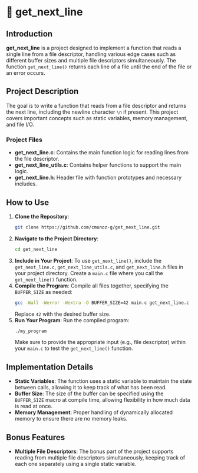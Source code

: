 # 📜 get_next_line

## Introduction
**get_next_line** is a project designed to implement a function that reads a single line from a file descriptor, handling various edge cases such as different buffer sizes and multiple file descriptors simultaneously. The function `get_next_line()` returns each line of a file until the end of the file or an error occurs.

## Project Description
The goal is to write a function that reads from a file descriptor and returns the next line, including the newline character `\n` if present. This project covers important concepts such as static variables, memory management, and file I/O.

### Project Files
- **get_next_line.c**: Contains the main function logic for reading lines from the file descriptor.
- **get_next_line_utils.c**: Contains helper functions to support the main logic.
- **get_next_line.h**: Header file with function prototypes and necessary includes.

## How to Use
1. **Clone the Repository**:
    ```bash
    git clone https://github.com/cmunoz-g/get_next_line.git
    ```
2. **Navigate to the Project Directory**:
    ```bash
    cd get_next_line
    ```
3. **Include in Your Project**:
    To use `get_next_line()`, include the `get_next_line.c`, `get_next_line_utils.c`, and `get_next_line.h` files in your project directory. Create a `main.c` file where you call the `get_next_line()` function.
4. **Compile the Program**:
    Compile all files together, specifying the `BUFFER_SIZE` as needed:
    ```bash
    gcc -Wall -Werror -Wextra -D BUFFER_SIZE=42 main.c get_next_line.c get_next_line_utils.c -o my_program
    ```
    Replace `42` with the desired buffer size.
5. **Run Your Program**:
    Run the compiled program:
    ```bash
    ./my_program
    ```
    Make sure to provide the appropriate input (e.g., file descriptor) within your `main.c` to test the `get_next_line()` function.

## Implementation Details
- **Static Variables**: The function uses a static variable to maintain the state between calls, allowing it to keep track of what has been read.
- **Buffer Size**: The size of the buffer can be specified using the `BUFFER_SIZE` macro at compile time, allowing flexibility in how much data is read at once.
- **Memory Management**: Proper handling of dynamically allocated memory to ensure there are no memory leaks.

## Bonus Features
- **Multiple File Descriptors**: The bonus part of the project supports reading from multiple file descriptors simultaneously, keeping track of each one separately using a single static variable.
